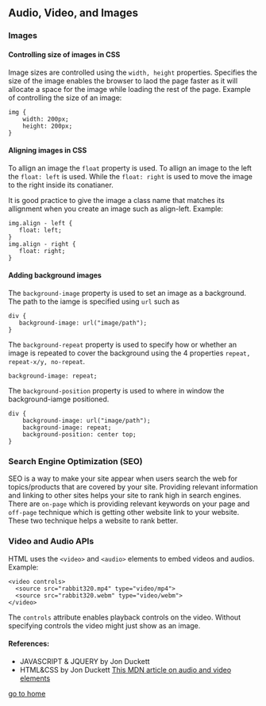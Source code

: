 ## Audio, Video, and Images

### Images

#### Controlling size of images in CSS
Image sizes are controlled using the `width, height` properties. Specifies the size of the image enables the browser to laod the page faster as it will allocate a space for the image while loading the rest of the page.
Example of controlling the size of an image:
```
img {
    width: 200px;
    height: 200px;
}
```

#### Aligning images in CSS
To allign an image the `float` property is used.
To allign an image to the left the `float: left` is used. While the `float: right` is used to move the image to the right inside its conatianer.

It is good practice to give the image a class name that matches its allignment when you create an image such as align-left.
Example:

 ```
img.align - left {
    float: left;
}
img.align - right {
    float: right;
}
```
#### Adding background images
The `background-image` property is used to set an image as a background. The path to the iamge is specified using `url` such as
 ```
div {
    background-image: url("image/path");
}
```
The `background-repeat` property is used to specify how or whether an image is repeated to cover the background using the 4 properties `repeat, repeat-x/y, no-repeat`.
```
background-image: repeat;
```
The `background-position` property is used to where in window the background-iamge positioned.
```
div {
    background-image: url("image/path");
    background-image: repeat;
    background-position: center top;
}
```
### Search Engine Optimization (SEO)

SEO is a way to make your site appear when users search the web for topics/products that are covered by your site. 
Providing relevant information and linking to other sites helps your site to rank high in search engines.
There are `on-page` which is providing relevant keywords on your page and `off-page` technique which is getting other website link to your website. These two technique helps a website to rank better.
### Video and Audio APIs
HTML uses the `<video>` and `<audio>` elements to embed videos and audios.
Example:
```
<video controls>
  <source src="rabbit320.mp4" type="video/mp4">
  <source src="rabbit320.webm" type="video/webm">
</video>
```
The `controls` attribute enables playback controls on the video. Without specifying controls the video might just show as an image.

#### References:

- JAVASCRIPT & JQUERY by Jon Duckett
- HTML&CSS by Jon Duckett
  [This MDN article on audio and video elements](https://developer.mozilla.org/en-US/docs/Learn/JavaScript/Client-side_web_APIs/Video_and_audio_APIs)


[go to home](README.md) 

